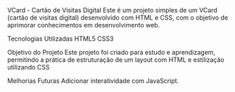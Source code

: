VCard - Cartão de Visitas Digital
Este é um projeto simples de um VCard (cartão de visitas digital) desenvolvido com HTML e CSS, com o objetivo de aprimorar conhecimentos em desenvolvimento web.

Tecnologias Utilizadas
HTML5
CSS3

Objetivo do Projeto
Este projeto foi criado para estudo e aprendizagem, permitindo a prática de estruturação de um layout com HTML e estilização utilizando CSS

Melhorias Futuras
Adicionar interatividade com JavaScript.
